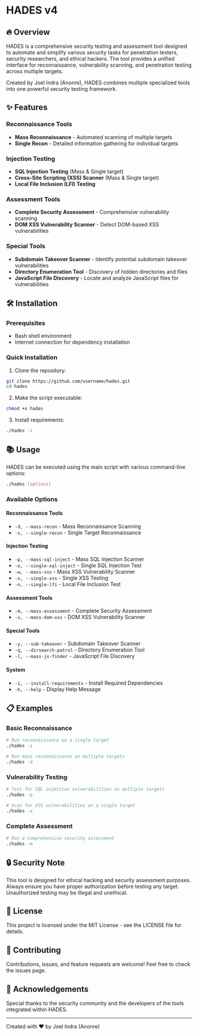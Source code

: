 # HADES v4

## 🔥 Overview

HADES is a comprehensive security testing and assessment tool designed to automate and simplify various security tasks for penetration testers, security researchers, and ethical hackers. The tool provides a unified interface for reconnaissance, vulnerability scanning, and penetration testing across multiple targets.

Created by Joel Indra (Anonre), HADES combines multiple specialized tools into one powerful security testing framework.

## ✨ Features

### Reconnaissance Tools
- **Mass Reconnaissance** - Automated scanning of multiple targets
- **Single Recon** - Detailed information gathering for individual targets

### Injection Testing
- **SQL Injection Testing** (Mass & Single target)
- **Cross-Site Scripting (XSS) Scanner** (Mass & Single target)
- **Local File Inclusion (LFI) Testing**

### Assessment Tools
- **Complete Security Assessment** - Comprehensive vulnerability scanning
- **DOM XSS Vulnerability Scanner** - Detect DOM-based XSS vulnerabilities

### Special Tools
- **Subdomain Takeover Scanner** - Identify potential subdomain takeover vulnerabilities
- **Directory Enumeration Tool** - Discovery of hidden directories and files
- **JavaScript File Discovery** - Locate and analyze JavaScript files for vulnerabilities

## 🛠️ Installation

### Prerequisites
- Bash shell environment
- Internet connection for dependency installation

### Quick Installation

1. Clone the repository:
```bash
git clone https://github.com/username/hades.git
cd hades
```

2. Make the script executable:
```bash
chmod +x hades
```

3. Install requirements:
```bash
./hades -i
```

## 📚 Usage

HADES can be executed using the main script with various command-line options:

```bash
./hades [options]
```

### Available Options

#### Reconnaissance Tools
- `-d, --mass-recon` - Mass Reconnaissance Scanning
- `-s, --single-recon` - Single Target Reconnaissance

#### Injection Testing
- `-p, --mass-sql-inject` - Mass SQL Injection Scanner
- `-o, --single-sql-inject` - Single SQL Injection Test
- `-w, --mass-xss` - Mass XSS Vulnerability Scanner
- `-x, --single-xss` - Single XSS Testing
- `-n, --single-lfi` - Local File Inclusion Test

#### Assessment Tools
- `-m, --mass-assessment` - Complete Security Assessment
- `-v, --mass-dom-xss` - DOM XSS Vulnerability Scanner

#### Special Tools
- `-y, --sub-takeover` - Subdomain Takeover Scanner
- `-q, --dirsearch-patrol` - Directory Enumeration Tool
- `-l, --mass-js-finder` - JavaScript File Discovery

#### System
- `-i, --install-requirements` - Install Required Dependencies
- `-h, --help` - Display Help Message

## 📋 Examples

### Basic Reconnaissance
```bash
# Run reconnaissance on a single target
./hades -s

# Run mass reconnaissance on multiple targets
./hades -d
```

### Vulnerability Testing
```bash
# Test for SQL injection vulnerabilities on multiple targets
./hades -p

# Scan for XSS vulnerabilities on a single target
./hades -x
```

### Complete Assessment
```bash
# Run a comprehensive security assessment
./hades -m
```

## 🔒 Security Note

This tool is designed for ethical hacking and security assessment purposes. Always ensure you have proper authorization before testing any target. Unauthorized testing may be illegal and unethical.

## 📄 License

This project is licensed under the MIT License - see the LICENSE file for details.

## 👥 Contributing

Contributions, issues, and feature requests are welcome! Feel free to check the issues page.

## 🙏 Acknowledgements

Special thanks to the security community and the developers of the tools integrated within HADES.

---

Created with ❤️ by Joel Indra (Anonre)

